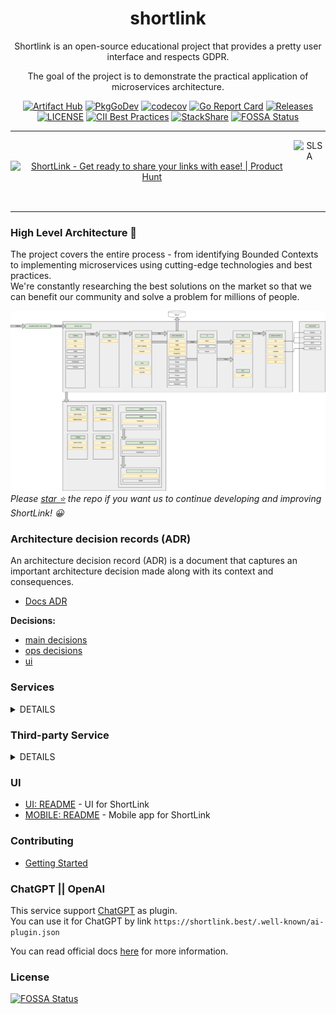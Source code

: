 <div align="center">

# shortlink 

Shortlink is an open-source educational project that provides a pretty user interface and respects GDPR. 

The goal of the project is to demonstrate the practical application of microservices architecture.

[![Artifact Hub](https://img.shields.io/endpoint?url=https://artifacthub.io/badge/repository/shortlink)](https://artifacthub.io/packages/search?repo=shortlink)
[![PkgGoDev](https://pkg.go.dev/badge/mod/github.com/shortlink-org/shortlink)](https://pkg.go.dev/mod/github.com/shortlink-org/shortlink)
[![codecov](https://codecov.io/gh/shortlink-org/shortlink/branch/main/graph/badge.svg?token=Wxz5bI4QzF)](https://codecov.io/gh/shortlink-org/shortlink)
[![Go Report Card](https://goreportcard.com/badge/github.com/shortlink-org/shortlink)](https://goreportcard.com/report/github.com/shortlink-org/shortlink)
[![Releases](https://img.shields.io/github/release-pre/shortlink-org/shortlink.svg)](https://github.com/shortlink-org/shortlink/releases)
[![LICENSE](https://img.shields.io/github/license/shortlink-org/shortlink.svg)](https://github.com/shortlink-org/shortlink/blob/main/LICENSE)
[![CII Best Practices](https://bestpractices.coreinfrastructure.org/projects/3510/badge)](https://bestpractices.coreinfrastructure.org/projects/3510)
[![StackShare](http://img.shields.io/badge/tech-stack-0690fa.svg?style=flat)](https://stackshare.io/shortlink-org/shortlink)
[![FOSSA Status](https://app.fossa.com/api/projects/custom%2B396%2Fgithub.com%2Fshortlink-org%2Fshortlink.svg?type=shield)](https://app.fossa.com/projects/custom%2B396%2Fgithub.com%2Fshortlink-org%2Fshortlink?ref=badge_shield)

<hr />

<div style="align-items: center; display: flex;">
  <a href="https://www.producthunt.com/posts/shortlink-2?utm_source=badge-featured&utm_medium=badge&utm_souce=badge-shortlink&#0045;2" target="_blank"><img src="https://api.producthunt.com/widgets/embed-image/v1/featured.svg?post_id=374140&theme=light" alt="ShortLink - Get&#0032;ready&#0032;to&#0032;share&#0032;your&#0032;links&#0032;with&#0032;ease&#0033; | Product Hunt" style="width: 250px; height: 54px;" width="250" height="54" /></a>
  <img height="100px" src="https://slsa.dev/images/SLSA-Badge-full-level1.svg" alt="SLSA">
</div>

</div>
<hr />

### High Level Architecture 🚀

The project covers the entire process - from identifying Bounded Contexts to implementing microservices using
cutting-edge technologies and best practices.  
We're constantly researching the best solutions on the market so that we can benefit our
community and solve a problem for millions of people.

![shortlink-architecture](./docs/shortlink-architecture.png)
_Please [star ⭐](https://github.com/shortlink-org/shortlink/stargazers) the repo if you want us to continue developing and improving ShortLink! 😀_


### Architecture decision records (ADR)

An architecture decision record (ADR) is a document that captures an important architecture decision 
made along with its context and consequences.

+ [Docs ADR](https://github.com/joelparkerhenderson/architecture-decision-record)

**Decisions:**
  + [main decisions](./docs/ADR/README.md)
  + [ops decisions](./ops/docs/ADR/README.md)
  + [ui](./ui/nx-monorepo/docs/ADR/README.md)

### Services

<details><summary>DETAILS</summary>
<p>

| Bounded Context       | Service          | Description                                                                       | Language/Framework | Docs                                                                        | Status                                                                                                                                                                  |
|-----------------------|------------------|-----------------------------------------------------------------------------------|--------------------|-----------------------------------------------------------------------------|-------------------------------------------------------------------------------------------------------------------------------------------------------------------------|
| API Boundary          | api-cloudevents  | Internal GateWay                                                                  | Go                 | [docs](./internal/services/api-gateway/README.md)                           | [![App Status](https://argo.shortlink.best/api/badge?name=shortlink-api-cloudevents&revision=true)](https://argo.shortlink.best/applications/shortlink-api-cloudevents) |
| API Boundary          | api-graphql      | Internal GateWay                                                                  | Go                 | [docs](./internal/services/api-gateway/README.md)                           | [![App Status](https://argo.shortlink.best/api/badge?name=shortlink-api-graphql&revision=true)](https://argo.shortlink.best/applications/shortlink-api-graphql)         |
| API Boundary          | api-grpc-web     | Internal GateWay                                                                  | Go                 | [docs](./internal/services/api-gateway/README.md)                           | [![App Status](https://argo.shortlink.best/api/badge?name=shortlink-api-grpc-web&revision=true)](https://argo.shortlink.best/applications/shortlink-api-grpc-web)       |
| API Boundary          | api-http         | Internal GateWay                                                                  | Go                 | [docs](./internal/services/api-gateway/README.md)                           | [![App Status](https://argo.shortlink.best/api/badge?name=shortlink-api-http&revision=true)](https://argo.shortlink.best/applications/shortlink-api-http)               |
| API Boundary          | api-ws           | Websocket service                                                                 | Go                 | [docs](./internal/services/api-gateway/gateways/ws/README.md)               | [![App Status](https://argo.shortlink.best/api/badge?name=shortlink-api-ws&revision=true)](https://argo.shortlink.best/applications/shortlink-api-ws)                   |
| API Boundary          | bff-web          | BFF for web                                                                       | Go                 | [docs](./internal/services/bff-web/README.md)                               | [![App Status](https://argo.shortlink.best/api/badge?name=shortlink-bff-web&revision=true)](https://argo.shortlink.best/applications/shortlink-bff-web)                 |
| Payment Boundary      | billing          | Billing service                                                                   | Go                 | [docs](./internal/services/billing/README.md)                               | [![App Status](https://argo.shortlink.best/api/badge?name=shortlink-billing&revision=true)](https://argo.shortlink.best/applications/shortlink-billing)                 |
| Payment Boundary      | wallet           | Wallet service                                                                    | Go (Solidity)      | [docs](./internal/services/wallet/README.md)                                |                                                                                                                                                                         |
| Notification Boundary | bot              | Telegram bot                                                                      | JAVA               | [docs](./internal/services/bot/README.md)                                   |                                                                                                                                                                         |                                                                    
| Notification Boundary | newsletter       | Newsletter service                                                                | Rust               | [docs](./internal/services/newsletter/README.md)                            | [![App Status](https://argo.shortlink.best/api/badge?name=shortlink-newsletter&revision=true)](https://argo.shortlink.best/applications/shortlink-newsletter)           |                                                              
| Notification Boundary | notify           | Send notify to smtp, slack, telegram                                              | Go                 | [docs](./internal/services/notify/README.md)                                | [![App Status](https://argo.shortlink.best/api/badge?name=shortlink-notify&revision=true)](https://argo.shortlink.best/applications/shortlink-notify)                   |                                                                  
| Chat Boundary         | chat             | Chat service                                                                      | Elixir (Phoenix)   | [docs](./internal/services/chat/README.md)                                  | [![App Status](https://argo.shortlink.best/api/badge?name=shortlink-chat&revision=true)](https://argo.shortlink.best/applications/shortlink-chat)                       |                                                                   
| Integration Boundary  | chrome-extension | Chrome extension                                                                  | JavaScript         | [docs](./internal/extension/chrome-extension/README.md)                     |                                                                                                                                                                         |                                                                         
| Integration Boundary  | ai-plugin        | ChatGPT plugin                                                                    | JSON               | [docs](./ui/nx-monorepo/packages/landing/public/.well-known/ai-plugin.json) |                                                                                                                                                                         |
| ShortDB Boundary      | shortdb          | Custom database                                                                   | Go                 | [docs](./internal/services/shortdb/README.md)                               | [![App Status](https://argo.shortlink.best/api/badge?name=shortldb&revision=true)](https://argo.shortlink.best/applications/shortldb)                                   |                                                                          
| ShortDB Boundary      | shortdb-operator | Kubernetes Operator for [shortdb](./internal/services/shortdb/README.md) database | Go                 | [docs](./internal/services/shortdb-operator/README.md)                      | [![App Status](https://argo.shortlink.best/api/badge?name=shortldb-operator&revision=true)](https://argo.shortlink.best/applications/shortldb-operator)                 |                                                                 
| Platform Boundary     | csi              | CSI example                                                                       | Go                 | [docs](./internal/services/csi/README.md)                                   | [![App Status](https://argo.shortlink.best/api/badge?name=shortlink-csi&revision=true)](https://argo.shortlink.best/applications/shortlink-csi)                         |                                                                     
| Platform Boundary     | logger           | Logger service                                                                    | Go                 | [docs](./internal/services/logger/README.md)                                | [![App Status](https://argo.shortlink.best/api/badge?name=shortlink-logger&revision=true)](https://argo.shortlink.best/applications/shortlink-logger)                   |                                                                  
| Platform Boundary     | shortctl         | Shortlink CLI                                                                     | Go                 | [docs](./internal/services/cli/README.md)                                   |                                                                                                                                                                         |                                                                   
| Link Boundary         | link             | Link service                                                                      | Go                 | [docs](./internal/services/api-gateway/README.md)                           | [![App Status](https://argo.shortlink.best/api/badge?name=shortlink-link&revision=true)](https://argo.shortlink.best/applications/shortlink-link)                       |                                                                    
| Link Boundary         | proxy            | Proxy service for redirect to original URL                                        | TypeScript         | [docs](./internal/services/proxy/README.md)                                 | [![App Status](https://argo.shortlink.best/api/badge?name=shortlink-proxy&revision=true)](https://argo.shortlink.best/applications/shortlink-proxy)                     |                                                                   
| Link Boundary         | metadata         | Parser site by API                                                                | Go                 | [docs](./internal/services/metadata/README.md)                              | [![App Status](https://argo.shortlink.best/api/badge?name=shortlink-metadata&revision=true)](https://argo.shortlink.best/applications/shortlink-metadata)               |                                                                
| Marketing Boundary    | referral         | Referral program                                                                  | Python             | [docs](./internal/services/referral/README.md)                              | [![App Status](https://argo.shortlink.best/api/badge?name=shortlink-referral&revision=true)](https://argo.shortlink.best/applications/shortlink-referral)               |                                                                
| Marketing Boundary    | stats            | Stats server                                                                      | CPP                | [docs](./internal/services/stats/README.md)                                 | [![App Status](https://argo.shortlink.best/api/badge?name=shortlink-stats&revision=true)](https://argo.shortlink.best/applications/shortlink-stats)                     |                                                                   
| Delivery Boundary     | merch            | Merch store                                                                       | Go (Dapr)          | [docs](./internal/services/merch/README.md)                                 | [![App Status](https://argo.shortlink.best/api/badge?name=shortlink-merch&revision=true)](https://argo.shortlink.best/applications/shortlink-merch)                     |                                                                   
| Delivery Boundary     | support          | Support service                                                                   | PHP                | [docs](./internal/services/support/README.md)                               | [![App Status](https://argo.shortlink.best/api/badge?name=shortlink-support&revision=true)](https://argo.shortlink.best/applications/shortlink-support)                 |                                                                 
| Search Boundary       | search           | Search service                                                                    | Coming soon        | [docs](./internal/services/search/README.md)                                | [![App Status](https://argo.shortlink.best/api/badge?name=shortlink-search&revision=true)](https://argo.shortlink.best/applications/shortlink-search)                   |                                                                  

</p>
</details>

### Third-party Service

<details><summary>DETAILS</summary>
<p>

| Service       | Description                                                             | Language/Framework | Docs                                                | Status                                                                                                                                                  |
|---------------|-------------------------------------------------------------------------|--------------------|-----------------------------------------------------|---------------------------------------------------------------------------------------------------------------------------------------------------------|
| ory/kratos    | User management service                                                 | Go                 | [docs](https://www.ory.sh/kratos/docs/)             | [![App Status](https://argo.shortlink.best/api/badge?name=auth&revision=true)](https://argo.shortlink.best/applications/auth)                     |          
| ory/hydra     | OAuth 2.0 Provider                                                      | Go                 | [docs](https://www.ory.sh/keto/docs/)               | [![App Status](https://argo.shortlink.best/api/badge?name=auth&revision=true)](https://argo.shortlink.best/applications/auth)                     |          
| backstage     | Backstage is an open platform for building developer portals.           | TypeScript         | [docs](https://backstage.io/docs/)                  | [![App Status](https://argo.shortlink.best/api/badge?name=backstage&revision=true)](https://argo.shortlink.best/applications/backstage)           |    
| grafana       | Grafana is the open source analytics & monitoring solution for          | More               | [docs](https://grafana.com/docs/)                   | [![App Status](https://argo.shortlink.best/api/badge?name=grafana&revision=true)](https://argo.shortlink.best/applications/grafana)               |       
| cert-manager  | Automatically provision and manage TLS certificates in Kubernetes       | Go                 | [docs](https://cert-manager.io/docs/)               | [![App Status](https://argo.shortlink.best/api/badge?name=cert-manager&revision=true)](https://argo.shortlink.best/applications/cert-manager)     |  
| istio         | Istio is an open platform to connect, manage, and secure microservices. | Go                 | [docs](https://istio.io/latest/docs/)               | [![App Status](https://argo.shortlink.best/api/badge?name=istio&revision=true)](https://argo.shortlink.best/applications/istio)                   |         
| nginx-ingress | Ingress controller for Kubernetes using NGINX                           | Go                 | [docs](https://kubernetes.github.io/ingress-nginx/) | [![App Status](https://argo.shortlink.best/api/badge?name=nginx-ingress&revision=true)](https://argo.shortlink.best/applications/nginx-ingress)   | 
| kafka         | Kafka is used as a message broker                                       | Java               | [docs](https://kafka.apache.org/)                   | [![App Status](https://argo.shortlink.best/api/badge?name=kafka&revision=true)](https://argo.shortlink.best/applications/kafka)                   |         
| keycloak      | Keycloak is an open source identity and access management solution      | Java               | [docs](https://www.keycloak.org/documentation.html) | [![App Status](https://argo.shortlink.best/api/badge?name=keycloak&revision=true)](https://argo.shortlink.best/applications/keycloak)             | 

</p>
</details>

### UI

 - [UI: README](./ui/nx-monorepo/README.md) - UI for ShortLink
 - [MOBILE: README](./ui/mobile/README.md) - Mobile app for ShortLink

### Contributing

 - [Getting Started](./CONTRIBUTING.md#getting-started)

### ChatGPT || OpenAI

This service support [ChatGPT](https://chat.openai.com/chat) as plugin.  
You can use it for ChatGPT by link `https://shortlink.best/.well-known/ai-plugin.json`

You can read official docs [here](https://platform.openai.com/docs/plugins/getting-started/running-a-plugin) for more information.

### License

[![FOSSA Status](https://app.fossa.com/api/projects/custom%2B396%2Fgithub.com%2Fshortlink-org%2Fshortlink.svg?type=large)](https://app.fossa.com/projects/custom%2B396%2Fgithub.com%2Fshortlink-org%2Fshortlink?ref=badge_large)

[mergify]: https://mergify.io

[mergify-status]: https://img.shields.io/endpoint.svg?url=https://dashboard.mergify.io/badges/shortlink-org/shortlink&style=flat
